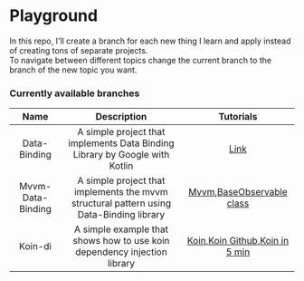 # Playground
In this repo, I'll create a branch for each new thing I learn and apply instead of creating tons of separate projects.  
To navigate between different topics change the current branch to the branch of the new topic you want.  
### Currently available branches  
|Name|Description|Tutorials|
|:-----:|:--:|:---:|
|Data-Binding|A simple project that implements Data Binding Library by Google with Kotlin|[Link](https://www.moveoapps.com/blog/how-to-use-data-binding-library-with-kotlin-a-step-by-step-guide/)|
|Mvvm-Data-Binding|A simple project that implements the mvvm structural pattern using Data-Binding library|[Mvvm](https://www.journaldev.com/20292/android-mvvm-design-pattern),[BaseObservable class](https://medium.com/@jencisov/androids-data-binding-s-baseobservable-class-and-bindable-annotation-in-kotlin-1a5c6682a3c1)|
|Koin-di|A simple example that shows how to use koin dependency injection library|[Koin](https://insert-koin.io/),[Koin Github](https://github.com/InsertKoinIO/koin),[Koin in 5 min](https://start.insert-koin.io/#/quickstart/kotlin)
